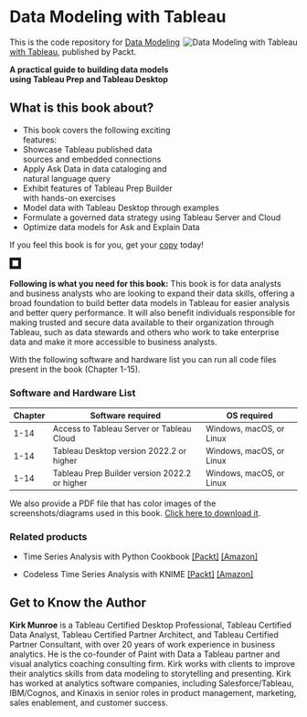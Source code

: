 # Data Modeling with Tableau 

<a href="https://www.amazon.com/Data-Modeling-Tableau-practical-building/dp/1803248025/ref=tmm_pap_swatch_0?_encoding=UTF8&qid=&sr=&utm_source=github&utm_medium=repository&utm_campaign=9781804613900"><img src="" alt="Data Modeling with Tableau " height="256px" align="right"></a>

This is the code repository for [Data Modeling with Tableau](https://www.amazon.com/Data-Modeling-Tableau-practical-building/dp/1803248025/ref=tmm_pap_swatch_0?_encoding=UTF8&qid=&sr=&utm_source=github&utm_medium=repository&utm_campaign=9781804613900), published by Packt.

**A practical guide to building data models using Tableau Prep and Tableau Desktop**

## What is this book about?

* This book covers the following exciting features:
* Showcase Tableau published data sources and embedded connections
* Apply Ask Data in data cataloging and natural language query
* Exhibit features of Tableau Prep Builder with hands-on exercises
* Model data with Tableau Desktop through examples
* Formulate a governed data strategy using Tableau Server and Cloud
* Optimize data models for Ask and Explain Data

If you feel this book is for you, get your [copy](https://www.amazon.com/dp/1803248025) today!

<a href="https://www.packtpub.com/?utm_source=github&utm_medium=banner&utm_campaign=GitHubBanner"><img src="https://raw.githubusercontent.com/PacktPublishing/GitHub/master/GitHub.png" 
alt="https://www.packtpub.com/" border="5" /></a>



**Following is what you need for this book:**
This book is for data analysts and business analysts who are looking to expand their data skills, offering a broad foundation to build better data models in Tableau for easier analysis and better query performance.
It will also benefit individuals responsible for making trusted and secure data available to their organization through Tableau, such as data stewards and others who work to take enterprise data and make it more accessible to business analysts.

With the following software and hardware list you can run all code files present in the book (Chapter 1-15).
### Software and Hardware List
| Chapter | Software required | OS required |
| -------- | ------------------------------------ | ----------------------------------- |
| 1-14 | Access to Tableau Server or Tableau Cloud | Windows, macOS, or Linux |
| 1-14 | Tableau Desktop version 2022.2 or higher | Windows, macOS, or Linux |
| 1-14 | Tableau Prep Builder version 2022.2 or higher | Windows, macOS, or Linux |


We also provide a PDF file that has color images of the screenshots/diagrams used in this book. [Click here to download it]( https://packt.link/s7m7P).

### Related products
* Time Series Analysis with Python Cookbook
[[Packt]](https://www.packtpub.com/product/time-series-analysis-with-python-cookbook/9781801075541?utm_source=github&utm_medium=repository&utm_campaign=9781801075541) [[Amazon]](https://www.amazon.com/dp/1801075549)

* Codeless Time Series Analysis with KNIME
[[Packt]](https://www.packtpub.com/product/codeless-time-series-analysis-with-knime/9781803232065?utm_source=github&utm_medium=repository&utm_campaign=9781803232065) [[Amazon]](https://www.amazon.com/dp/1803232064)



## Get to Know the Author
**Kirk Munroe**
 is a Tableau Certified Desktop Professional, Tableau Certified Data Analyst, Tableau Certified Partner Architect, and Tableau Certified Partner Consultant, with over 20 years of work experience in business analytics.
He is the co-founder of Paint with Data a Tableau partner and visual analytics coaching consulting firm. Kirk works with clients to improve their analytics skills from data modeling to storytelling and presenting. Kirk has worked at analytics software companies, including Salesforce/Tableau, IBM/Cognos, and Kinaxis in senior roles in product management, marketing, sales enablement, and customer success.


